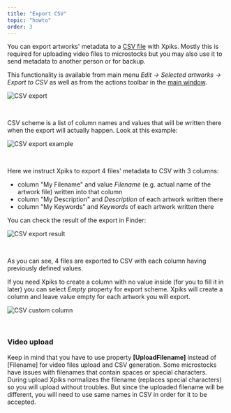 ```yaml
---
title: "Export CSV"
topic: "howto"
order: 3
---
```


You can export artworks' metadata to a <a href="https://en.wikipedia.org/wiki/Comma-separated_values">CSV file</a> with Xpiks. Mostly this is required for uploading video files to microstocks but you may also use it to send metadata to another person or for backup.

This functionality is available from main menu _Edit -> Selected artworks -> Export to CSV_ as well as from the actions toolbar in the <a href="{{site.url}}/tutorials/interface-mainview/">main window</a>.

<p>
  <img alt="CSV export" src="{{site.url}}/images/tutorials/howto/basic-csv-scheme.gif" class="small-12 large-12" />
</p>

<br />

CSV scheme is a list of column names and values that will be written there when the export will actually happen. Look at this example:

<p>
  <img alt="CSV export example" src="{{site.url}}/images/tutorials/howto/csv-scheme-xpiks.png" class="small-12 large-12" />
</p>

<br />

Here we instruct Xpiks to export 4 files' metadata to CSV with 3 columns:

* column "My Filename" and value _Filename_ (e.g. actual name of the artwork file) written into that column
* column "My Description" and _Description_ of each artwork written there
* column "My Keywords" and _Keywords_ of each artwork written there

You can check the result of the export in Finder:

<p>
  <img alt="CSV export result" src="{{site.url}}/images/tutorials/howto/numbers-csv-result.png" class="small-12 large-12" />
</p>

<br />

As you can see, 4 files are exported to CSV with each column having previously defined values.

If you need Xpiks to create a column with no value inside (for you to fill it in later) you can select _Empty_ property for export scheme. Xpiks will create a column and leave value empty for each artwork you will export.

<p>
  <img alt="CSV custom column" src="{{site.url}}/images/tutorials/howto/csv-custom-field.png" class="small-12 large-12" />
</p>

<br />

### Video upload

Keep in mind that you have to use property **[UploadFilename]** instead of [Filename] for video files upload and CSV generation. Some microstocks have issues with filenames that contain spaces or special characters. During upload Xpiks normalizes the filename (replaces special characters) so you will upload without troubles. But since the uploaded filename will be different, you will need to use same names in CSV in order for it to be accepted.
